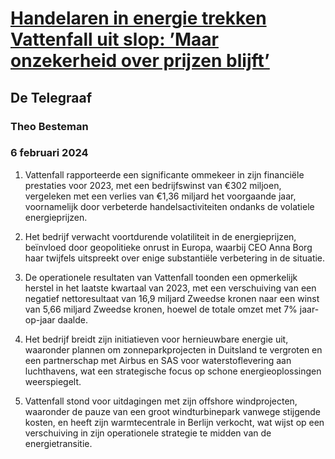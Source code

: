 # [Handelaren in energie trekken Vattenfall uit slop: ’Maar onzekerheid over prijzen blijft’](https://advance.lexis.com/api/document?collection=news&id=urn:contentItem:6B8H-69H1-DY4K-S01B-00000-00&context=1519360)
## De Telegraaf
### Theo Besteman
### 6 februari 2024

1. Vattenfall rapporteerde een significante ommekeer in zijn financiële prestaties voor 2023, met een bedrijfswinst van €302 miljoen, vergeleken met een verlies van €1,36 miljard het voorgaande jaar, voornamelijk door verbeterde handelsactiviteiten ondanks de volatiele energieprijzen.

2. Het bedrijf verwacht voortdurende volatiliteit in de energieprijzen, beïnvloed door geopolitieke onrust in Europa, waarbij CEO Anna Borg haar twijfels uitspreekt over enige substantiële verbetering in de situatie.

3. De operationele resultaten van Vattenfall toonden een opmerkelijk herstel in het laatste kwartaal van 2023, met een verschuiving van een negatief nettoresultaat van 16,9 miljard Zweedse kronen naar een winst van 5,66 miljard Zweedse kronen, hoewel de totale omzet met 7% jaar-op-jaar daalde.

4. Het bedrijf breidt zijn initiatieven voor hernieuwbare energie uit, waaronder plannen om zonneparkprojecten in Duitsland te vergroten en een partnerschap met Airbus en SAS voor waterstoflevering aan luchthavens, wat een strategische focus op schone energieoplossingen weerspiegelt.

5. Vattenfall stond voor uitdagingen met zijn offshore windprojecten, waaronder de pauze van een groot windturbinepark vanwege stijgende kosten, en heeft zijn warmtecentrale in Berlijn verkocht, wat wijst op een verschuiving in zijn operationele strategie te midden van de energietransitie.